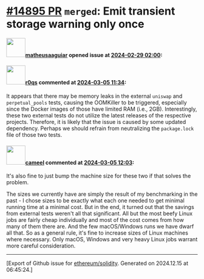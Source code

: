 # [\#14895 PR](https://github.com/ethereum/solidity/pull/14895) `merged`: Emit transient storage warning only once

#### <img src="https://avatars.githubusercontent.com/u/95899911?u=b80e228dd73aa60cc8cc18ebf2e9e72a0840b7d5&v=4" width="50">[matheusaaguiar](https://github.com/matheusaaguiar) opened issue at [2024-02-29 02:00](https://github.com/ethereum/solidity/pull/14895):



#### <img src="https://avatars.githubusercontent.com/u/457348?u=e02c93e6d98c1154952140a8d5af50d9d5ca59c9&v=4" width="50">[r0qs](https://github.com/r0qs) commented at [2024-03-05 11:34](https://github.com/ethereum/solidity/pull/14895#issuecomment-1978556247):

It appears that there may be memory leaks in the external `uniswap` and `perpetual_pools` tests, causing the OOMKiller to be triggered, especially since the Docker images of those have limited RAM (i.e., 2GB). Interestingly, these two external tests do not utilize the latest releases of the respective projects. Therefore, it is likely that the issue is caused by some updated dependency. Perhaps we should refrain from neutralizing the `package.lock` file of those two tests.

#### <img src="https://avatars.githubusercontent.com/u/137030?v=4" width="50">[cameel](https://github.com/cameel) commented at [2024-03-05 12:03](https://github.com/ethereum/solidity/pull/14895#issuecomment-1978606349):

It's also fine to just bump the machine size for these two if that solves the problem.

The sizes we currently have are simply the result of my benchmarking in the past - I chose sizes to be exactly what each one needed to get minimal running time at a minimal cost. But in the end, it turned out that the savings from external tests weren't all that significant. All but the most beefy Linux jobs are fairly cheap individually and most of the cost comes from how many of them there are. And the few macOS/Windows runs we have dwarf all that. So as a general rule, it's fine to increase sizes of Linux machines where necessary. Only macOS, Windows and very heavy Linux jobs warrant more careful consideration.


-------------------------------------------------------------------------------



[Export of Github issue for [ethereum/solidity](https://github.com/ethereum/solidity). Generated on 2024.12.15 at 06:45:24.]

